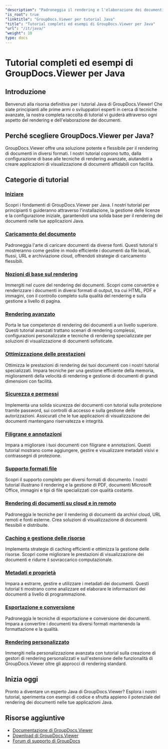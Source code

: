 ```yaml
---
"description": "Padroneggia il rendering e l'elaborazione dei documenti con i tutorial passo passo di GroupDocs.Viewer in Java. Scopri tecniche per una visualizzazione efficiente dei documenti in diversi formati."
"is_root": true
"linktitle": "GroupDocs.Viewer per tutorial Java"
"title": "Tutorial completi ed esempi di GroupDocs.Viewer per Java"
"url": "/it/java/"
"weight": 10
type: docs
---
```

# Tutorial completi ed esempi di GroupDocs.Viewer per Java

## Introduzione
Benvenuti alla risorsa definitiva per i tutorial Java di GroupDocs.Viewer! Che siate principianti alle prime armi o sviluppatori esperti in cerca di tecniche avanzate, la nostra completa raccolta di tutorial vi guiderà attraverso ogni aspetto del rendering e dell'elaborazione dei documenti.

## Perché scegliere GroupDocs.Viewer per Java?
GroupDocs.Viewer offre una soluzione potente e flessibile per il rendering di documenti in diversi formati. I nostri tutorial coprono tutto, dalla configurazione di base alle tecniche di rendering avanzate, aiutandoti a creare applicazioni di visualizzazione di documenti affidabili con facilità.

## Categorie di tutorial

### [Iniziare](./getting-started/)
Scopri i fondamenti di GroupDocs.Viewer per Java. I nostri tutorial per principianti ti guideranno attraverso l'installazione, la gestione delle licenze e la configurazione iniziale, garantendoti una solida base per il rendering dei documenti nelle tue applicazioni Java.

### [Caricamento del documento](./document-loading/)
Padroneggia l'arte di caricare documenti da diverse fonti. Questi tutorial ti mostreranno come gestire in modo efficiente i documenti da file locali, flussi, URL e archiviazione cloud, offrendoti strategie di caricamento flessibili.

### [Nozioni di base sul rendering](./rendering-basics/)
Immergiti nel cuore del rendering dei documenti. Scopri come convertire e renderizzare i documenti in diversi formati di output, tra cui HTML, PDF e immagini, con il controllo completo sulla qualità del rendering e sulla gestione a livello di pagina.

### [Rendering avanzato](./advanced-rendering/)
Porta le tue competenze di rendering dei documenti a un livello superiore. Questi tutorial avanzati trattano scenari di rendering complessi, configurazioni personalizzate e tecniche di rendering specializzate per soluzioni di visualizzazione di documenti sofisticate.

### [Ottimizzazione delle prestazioni](./performance-optimization/)
Ottimizza le prestazioni di rendering dei tuoi documenti con i nostri tutorial specializzati. Impara tecniche per una gestione efficiente della memoria, miglioramenti della velocità di rendering e gestione di documenti di grandi dimensioni con facilità.

### [Sicurezza e permessi](./security-permissions/)
Implementa una solida sicurezza dei documenti con tutorial sulla protezione tramite password, sui controlli di accesso e sulla gestione delle autorizzazioni. Assicurati che le tue applicazioni di visualizzazione dei documenti mantengano riservatezza e integrità.

### [Filigrane e annotazioni](./watermarks-annotations/)
Impara a migliorare i tuoi documenti con filigrane e annotazioni. Questi tutorial mostrano come aggiungere, gestire e visualizzare metadati visivi e contrassegni di protezione.

### [Supporto formati file](./file-formats-support/)
Scopri il supporto completo per diversi formati di documento. I nostri tutorial illustrano il rendering e la gestione di PDF, documenti Microsoft Office, immagini e tipi di file specializzati con qualità costante.

### [Rendering di documenti su cloud e in remoto](./cloud-remote-document-rendering/)
Padroneggia le tecniche per il rendering di documenti da archivi cloud, URL remoti e fonti esterne. Crea soluzioni di visualizzazione di documenti flessibili e distribuite.

### [Caching e gestione delle risorse](./caching-resource-management/)
Implementa strategie di caching efficienti e ottimizza la gestione delle risorse. Scopri come migliorare le prestazioni di visualizzazione dei documenti e ridurre il sovraccarico computazionale.

### [Metadati e proprietà](./metadata-properties/)
Impara a estrarre, gestire e utilizzare i metadati dei documenti. Questi tutorial ti mostrano come analizzare ed elaborare le informazioni dei documenti a livello di programmazione.

### [Esportazione e conversione](./export-conversion/)
Padroneggia le tecniche di esportazione e conversione dei documenti. Impara a convertire i documenti tra diversi formati mantenendo la formattazione e la qualità.

### [Rendering personalizzato](./custom-rendering/)
Immergiti nella personalizzazione avanzata con tutorial sulla creazione di gestori di rendering personalizzati e sull'estensione delle funzionalità di GroupDocs.Viewer oltre gli approcci di rendering standard.

## Inizia oggi
Pronto a diventare un esperto Java di GroupDocs.Viewer? Esplora i nostri tutorial, sperimenta con esempi di codice e sfrutta appieno il potenziale del rendering dei documenti nelle tue applicazioni Java.

## Risorse aggiuntive
- [Documentazione di GroupDocs.Viewer](https://reference.groupdocs.com/viewer/java/)
- [Download di GroupDocs.Viewer](https://downloads.groupdocs.com/viewer/java)
- [Forum di supporto di GroupDocs](https://forum.groupdocs.com/c/viewer/)